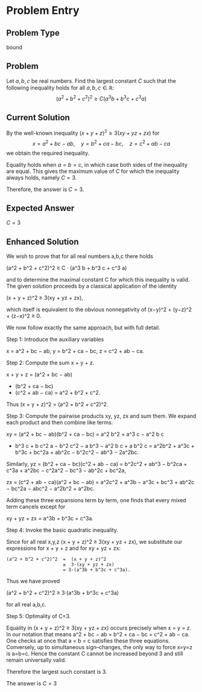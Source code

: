 # Problem Entry

## Problem Type
bound

## Problem
Let $a, b, c$ be real numbers. Find the largest constant $C$ such that the following inequality holds for all $a, b, c \in \mathbb{R}$:
$$
\left(a^{2}+b^{2}+c^{2}\right)^{2} \geq C\left(a^{3} b+b^{3} c+c^{3} a\right)
$$

## Current Solution
By the well-known inequality $(x+y+z)^{2} \geq 3(xy+yz+zx)$ for
$$
x = a^{2} + b c - a b, \quad y = b^{2} + c a - b c, \quad z = c^{2} + a b - c a
$$
we obtain the required inequality.

Equality holds when $a = b = c$, in which case both sides of the inequality are equal. This gives the maximum value of $C$ for which the inequality always holds, namely $C = 3$.

Therefore, the answer is $C = 3$.

## Expected Answer
$C = 3$

## Enhanced Solution
We wish to prove that for all real numbers a,b,c there holds

  (a^2 + b^2 + c^2)^2  ≥  C · (a^3 b + b^3 c + c^3 a)

and to determine the maximal constant C for which this inequality is valid.  The given solution proceeds by a classical application of the identity

  (x + y + z)^2  ≥  3(xy + yz + zx),

which itself is equivalent to the obvious nonnegativity of
  (x−y)^2 + (y−z)^2 + (z−x)^2 ≥ 0.

We now follow exactly the same approach, but with full detail.

Step 1:  Introduce the auxiliary variables

  x = a^2 + bc − ab,
  y = b^2 + ca − bc,
  z = c^2 + ab − ca.

Step 2:  Compute the sum x + y + z.

  x + y + z
  = (a^2 + bc − ab)
  + (b^2 + ca − bc)
  + (c^2 + ab − ca)
  = a^2 + b^2 + c^2.

Thus
  (x + y + z)^2 = (a^2 + b^2 + c^2)^2.

Step 3:  Compute the pairwise products xy, yz, zx and sum them.
We expand each product and then combine like terms:

  xy
  = (a^2 + bc − ab)(b^2 + ca − bc)
  = a^2 b^2   + a^3 c   − a^2 b c
  + b^3 c     + b c^2 a − b^2 c^2
  − a b^3     − a^2 b c + a b^2 c
  = a^2b^2 + a^3c + b^3c + bc^2a + ab^2c − b^2c^2 − ab^3 − 2a^2bc.

  Similarly,
  yz
  = (b^2 + ca − bc)(c^2 + ab − ca)
  = b^2c^2 + ab^3 − b^2ca + c^3a + a^2bc − c^2a^2 − bc^3 − ab^2c + bc^2a,

  zx
  = (c^2 + ab − ca)(a^2 + bc − ab)
  = a^2c^2 + a^3b − a^3c + bc^3 + ab^2c − bc^2a − abc^2 − a^2b^2 + a^2bc.

Adding these three expansions term by term, one finds that every mixed term cancels except for

  xy + yz + zx  =  a^3b + b^3c + c^3a.

Step 4:  Invoke the basic quadratic inequality.

  Since for all real x,y,z
    (x + y + z)^2  ≥  3(xy + yz + zx),
  we substitute our expressions for x + y + z and for xy + yz + zx:

    (a^2 + b^2 + c^2)^2  =  (x + y + z)^2
                         ≥  3·(xy + yz + zx)
                         = 3·(a^3b + b^3c + c^3a).

Thus we have proved

  (a^2 + b^2 + c^2)^2  ≥  3·(a^3b + b^3c + c^3a)

for all real a,b,c.

Step 5:  Optimality of C=3.

  Equality in (x + y + z)^2 ≥ 3(xy + yz + zx) occurs precisely when x = y = z.  In our notation that means
    a^2 + bc − ab  =  b^2 + ca − bc  =  c^2 + ab − ca.
  One checks at once that a = b = c satisfies these three equations.  Conversely, up to simultaneous sign–changes, the only way to force x=y=z is a=b=c.  Hence the constant C cannot be increased beyond 3 and still remain universally valid.

Therefore the largest such constant is 3.

The answer is $C=3$
